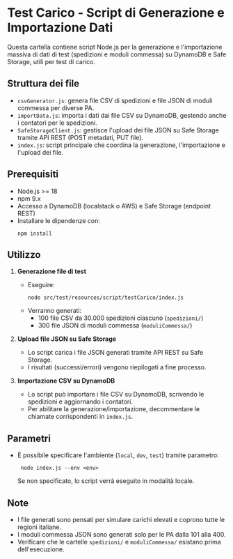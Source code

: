 # Test Carico - Script di Generazione e Importazione Dati

Questa cartella contiene script Node.js per la generazione e l'importazione massiva di dati di test (spedizioni e moduli commessa) su DynamoDB e Safe Storage, utili per test di carico.

## Struttura dei file

- `csvGenerator.js`: genera file CSV di spedizioni e file JSON di moduli commessa per diverse PA.
- `importData.js`: importa i dati dai file CSV su DynamoDB, gestendo anche i contatori per le spedizioni.
- `SafeStorageClient.js`: gestisce l'upload dei file JSON su Safe Storage tramite API REST (POST metadati, PUT file).
- `index.js`: script principale che coordina la generazione, l'importazione e l'upload dei file.

## Prerequisiti

- Node.js >= 18
- npm 9.x
- Accesso a DynamoDB (localstack o AWS) e Safe Storage (endpoint REST)
- Installare le dipendenze con:
     ```
     npm install
     ```
  
## Utilizzo

1. **Generazione file di test**
   - Eseguire:
     ```
     node src/test/resources/script/testCarico/index.js
     ```
   - Verranno generati:
     - 100 file CSV da 30.000 spedizioni ciascuno (`spedizioni/`)
     - 300 file JSON di moduli commessa (`moduliCommessa/`)

2. **Upload file JSON su Safe Storage**
   - Lo script carica i file JSON generati tramite API REST su Safe Storage.
   - I risultati (successi/errori) vengono riepilogati a fine processo.

3. **Importazione CSV su DynamoDB**
   - Lo script può importare i file CSV su DynamoDB, scrivendo le spedizioni e aggiornando i contatori.
   - Per abilitare la generazione/importazione, decommentare le chiamate corrispondenti in `index.js`.

## Parametri

- È possibile specificare l'ambiente (`local`, `dev`, `test`) tramite parametro:
    ```
     node index.js --env <env>
    ```
  Se non specificato, lo script verrà eseguito in modalità locale.

## Note

- I file generati sono pensati per simulare carichi elevati e coprono tutte le regioni italiane.
- I moduli commessa JSON sono generati solo per le PA dalla 101 alla 400.
- Verificare che le cartelle `spedizioni/` e `moduliCommessa/` esistano prima dell'esecuzione.
